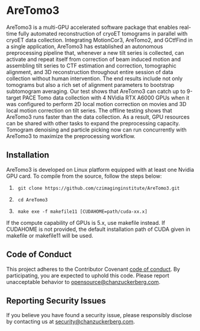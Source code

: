 # AreTomo3
AreTomo3 is a multi-GPU accelerated software package that enables real-time fully automated reconstruction of cryoET tomograms in parallel with cryoET data collection. Integrating MotionCor3, AreTomo2, and GCtfFind in a single application, AreTomo3 has established an autonomous preprocessing pipeline that, whenever a new tilt series is collected, can activate and repeat itself from correction of beam induced motion and assembling tilt series to CTF estimation and correction, tomographic alignment, and 3D reconstruction throughout entire session of data collection without human intervention. The end results include not only tomograms but also a rich set of alignment parameters to bootstrap subtomogram averaging. Our test shows that AreTomo3 can catch up to 9-target PACE Tomo data collection with 4 NVidia RTX A6000 GPUs when it was configured to perform 2D local motion correction on movies and 3D local motion correction on tilt series. The offline testing shows that AreTomo3 runs faster than the data collection. As a result, GPU resources can be shared with other tasks to expand the preprocessing capacity. Tomogram denoising and particle picking now can run concurrently with AreTomo3 to maximize the preprocessing workflow.

## Installation
AreTomo3 is developed on Linux platform equipped with at least one Nvidia GPU card. To compile from the source, follow the steps below:

1.      git clone https://github.com/czimaginginstitute/AreTomo3.git
2.      cd AreTomo3
3.      make exe -f makefile11 [CUDAHOME=path/cuda-xx.x]

If the compute capability of GPUs is 5.x, use makefile instead. If CUDAHOME is not provided, the default installation path of CUDA given in makefile or makefile11 will be used.

## Code of Conduct

This project adheres to the Contributor Covenant [code of conduct](https://github.com/chanzuckerberg/.github/blob/main/CODE_OF_CONDUCT.md). By participating, you are expected to uphold this code. Please report unacceptable behavior to [opensource@chanzuckerberg.com](mailto:opensource@chanzuckerberg.com).

## Reporting Security Issues

If you believe you have found a security issue, please responsibly disclose by contacting us at [security@chanzuckerberg.com](mailto:security@chanzuckerberg.com).
